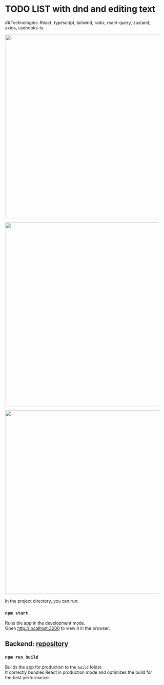 # TODO LIST with dnd and editing text

##Technologies:
React, typescript, tailwind, radix, react-query, zustand, axios, usehooks-ts

<p>
  <img src="https://github.com/DanilaBesk/todo-list-dnd-frontend/assets/127431527/a545ed41-436c-4af5-b243-b36777a24af5" width="600"/>
</p>
<p>
  <img src="https://github.com/DanilaBesk/todo-list-dnd-frontend/assets/127431527/631cda0f-08bc-4325-a66d-284eedb8cbcd" width="600"/>
</p>
<p>
  <img src="https://github.com/DanilaBesk/todo-list-dnd-frontend/assets/127431527/31c24e34-7f63-4b6f-96f5-3f1f195e5e24" width="600"/>
</p>

In the project directory, you can run:

### `npm start`

Runs the app in the development mode.\
Open [http://localhost:3000](http://localhost:3000) to view it in the browser.

## Backend: [repository](https://github.com/DanilaBesk/todo-list-dnd-backend)

### `npm run build`

Builds the app for production to the `build` folder.\
It correctly bundles React in production mode and optimizes the build for the best performance.
